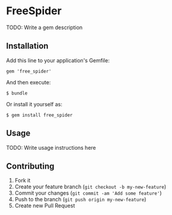 # FreeSpider

TODO: Write a gem description

## Installation

Add this line to your application's Gemfile:

    gem 'free_spider'

And then execute:

    $ bundle

Or install it yourself as:

    $ gem install free_spider

## Usage

TODO: Write usage instructions here

## Contributing

1. Fork it
2. Create your feature branch (`git checkout -b my-new-feature`)
3. Commit your changes (`git commit -am 'Add some feature'`)
4. Push to the branch (`git push origin my-new-feature`)
5. Create new Pull Request
